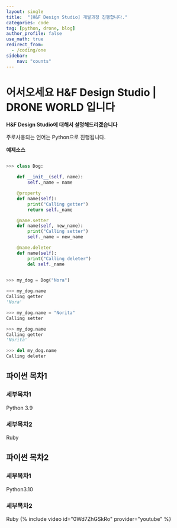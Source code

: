 ```yaml
---
layout: single
title:  "[H&F Design Studio] 개발과정 진행합니다."
categories: code
tag: [python, drone, blog]
author_profile: false
use_math: true
redirect_from:
  - /coding/one
sidebar:
    nav: "counts"
---
```


# 어서오세요 H&F Design Studio | DRONE WORLD 입니다

**H&F Design Studio에 대해서 설명해드리겠습니다**

주로사용되는 언어는 Python으로 진행됩니다.

**예제소스** 

```python

>>> class Dog:

    def __init__(self, name):
        self._name = name

    @property
    def name(self):
        print("Calling getter")
        return self._name

    @name.setter
    def name(self, new_name):
        print("Calling setter")
        self._name = new_name

    @name.deleter
    def name(self):
        print("Calling deleter")
        del self._name

        
>>> my_dog = Dog("Nora")

>>> my_dog.name
Calling getter
'Nora'

>>> my_dog.name = "Norita"
Calling setter

>>> my_dog.name
Calling getter
'Norita'

>>> del my_dog.name
Calling deleter

```
## 파이썬 목차1

### 세부목차1
 Python 3.9
### 세부목차2
 Ruby
## 파이썬 목차2

### 세부목차1
Python3.10
### 세부목차2
Ruby
{% include video id="0Wd7ZhGSkRo" provider="youtube" %}

